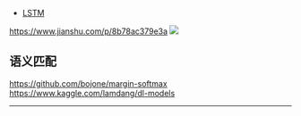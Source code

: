 - [LSTM][1]

https://www.jianshu.com/p/8b78ac379e3a
![](http://ww4.sinaimg.cn/large/006tNc79ly1g59ujv0z2cj30m80e4abj.jpg)


## 语义匹配
https://github.com/bojone/margin-softmax
https://www.kaggle.com/lamdang/dl-models

---
[1]: https://www.jianshu.com/p/32d3048da5ba